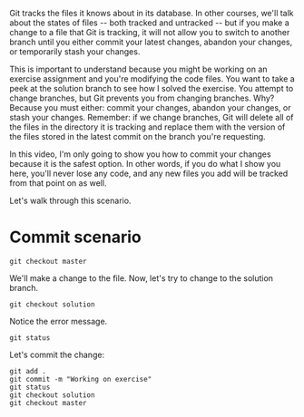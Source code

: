 Git tracks the files it knows about in its database.  In other courses, we'll talk about the states of files -- both tracked and untracked -- but if you make a change to a file that Git is tracking, it will not allow you to switch to another branch until you either commit your latest changes, abandon your changes, or temporarily stash your changes.

This is important to understand because you might be working on an exercise assignment and you're modifying the code files.  You want to take a peek at the solution branch to see how I solved the exercise.  You attempt to change branches, but Git prevents you from changing branches.  Why?  Because you must either: commit your changes, abandon your changes, or stash your changes.  Remember: if we change branches, Git will delete all of the files in the directory it is tracking and replace them with the version of the files stored in the latest commit on the branch you're requesting.

In this video, I'm only going to show you how to commit your changes because it is the safest option.  In other words, if you do what I show you here, you'll never lose any code, and any new files you add will be tracked from that point on as well.

Let's walk through this scenario.

# Commit scenario

```
git checkout master
```

We'll make a change to the file.  Now, let's try to change to the solution branch.

```
git checkout solution
```

Notice the error message.

```
git status
```

Let's commit the change:

```
git add .
git commit -m "Working on exercise"
git status
git checkout solution
git checkout master
```
